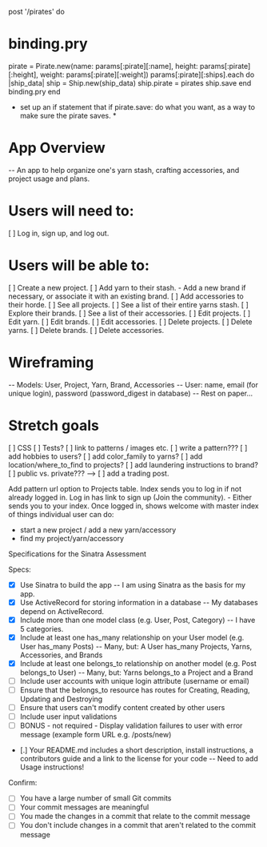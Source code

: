 post '/pirates' do
  # binding.pry
  pirate = Pirate.new(name: params[:pirate][:name], height: params[:pirate][:height], weight: params[:pirate][:weight])
  params[:pirate][:ships].each do |ship_data|
    ship = Ship.new(ship_data)
    ship.pirate = pirates
    ship.save
  end
  binding.pry
end

* set up an if statement that if pirate.save: do what you want, as a way to make sure the pirate saves. *


# App Overview
  -- An app to help organize one's yarn stash, crafting accessories, and project usage and plans.
# Users will need to:
  [ ] Log in, sign up, and log out.
# Users will be able to:
  [ ] Create a new project.
  [ ] Add yarn to their stash. - Add a new brand if necessary, or associate it with an existing brand.
  [ ] Add accessories to their horde.
  [ ] See all projects.
  [ ] See a list of their entire yarns stash.
  [ ] Explore their brands.
  [ ] See a list of their accessories.
  [ ] Edit projects.
  [ ] Edit yarn.
  [ ] Edit brands.
  [ ] Edit accessories.
  [ ] Delete projects.
  [ ] Delete yarns.
  [ ] Delete brands.
  [ ] Delete accessories.
# Wireframing
  -- Models: User, Project, Yarn, Brand, Accessories
  -- User: name, email (for unique login), password (password_digest in database)
  -- Rest on paper...
# Stretch goals
  [ ] CSS
  [ ] Tests?
  [ ] link to patterns / images etc.
  [ ] write a pattern???
  [ ] add hobbies to users?
  [ ] add color_family to yarns?
  [ ] add location/where_to_find to projects?
  [ ] add laundering instructions to brand?
  [ ] public vs. private??? -->
  [ ] add a trading post.

Add pattern url option to Projects table.
Index sends you to log in if not already logged in.
Log in has link to sign up (Join the community). - Either sends you to your index.
Once logged in, shows welcome with master index of things individual user can do:
 - start a new project / add a new yarn/accessory
 - find my project/yarn/accessory


Specifications for the Sinatra Assessment

Specs:
- [x] Use Sinatra to build the app
    -- I am using Sinatra as the basis for my app.
- [x] Use ActiveRecord for storing information in a database
    -- My databases depend on ActiveRecord.
- [x] Include more than one model class (e.g. User, Post, Category)
    -- I have 5 categories.
- [x] Include at least one has_many relationship on your User model (e.g. User has_many Posts)
    -- Many, but: A User has_many Projects, Yarns, Accessories, and Brands
- [x] Include at least one belongs_to relationship on another model (e.g. Post belongs_to User)
    -- Many, but: Yarns belongs_to a Project and a Brand
- [ ] Include user accounts with unique login attribute (username or email)
- [ ] Ensure that the belongs_to resource has routes for Creating, Reading, Updating and Destroying
- [ ] Ensure that users can't modify content created by other users
- [ ] Include user input validations
- [ ] BONUS - not required - Display validation failures to user with error message (example form URL e.g. /posts/new)
- [.] Your README.md includes a short description, install instructions, a contributors guide and a link to the license for your code
    -- Need to add Usage instructions!

Confirm:
- [ ] You have a large number of small Git commits
- [ ] Your commit messages are meaningful
- [ ] You made the changes in a commit that relate to the commit message
- [ ] You don't include changes in a commit that aren't related to the commit message
